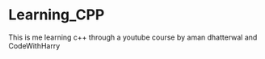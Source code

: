 # Learning_CPP
This is me learning c++ through a youtube course by aman dhatterwal and CodeWithHarry